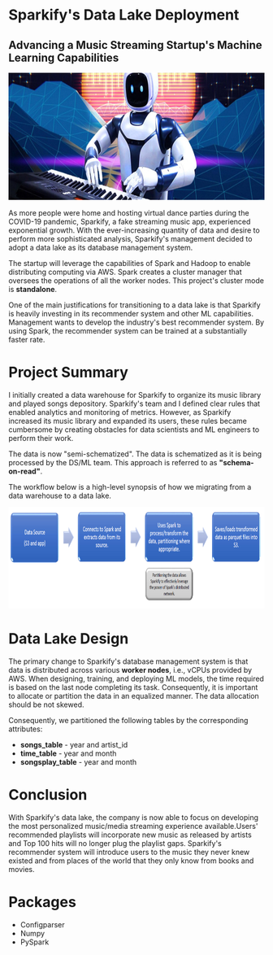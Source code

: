 # Sparkify's Data Lake Deployment
## Advancing a Music Streaming Startup's Machine Learning Capabilities

<img src="https://github.com/Morgan-Sell/data-lake-music-streaming-app/blob/main/img/robot_keyboard.jpg" width="800" height="250">

As more people were home and hosting virtual dance parties during the COVID-19 pandemic, Sparkify, a fake streaming music app, experienced exponential growth. With the ever-increasing quantity of data and desire to perform more sophisticated analysis, Sparkify's management decided to adopt a data lake as its database management system.

The startup will leverage the capabilities of Spark and Hadoop to enable distributing computing via AWS. Spark creates a cluster manager that oversees the operations of all the worker nodes. This project's cluster mode is **standalone**.

One of the main justifications for transitioning to a data lake is that Sparkify is heavily investing in its recommender system and other ML capabilities. Management wants to develop the industry's best recommender system. By using Spark, the recommender system can be trained at a substantially faster rate.

# Project Summary
I initially created a data warehouse for Sparkify to organize its music library and played songs depository. Sparkify's team and I defined clear rules that enabled analytics and monitoring of metrics. However, as Sparkify increased its music library and expanded its users, these rules became cumbersome by creating obstacles for data scientists and ML engineers to perform their work.

The data is now "semi-schematized". The data is schematized as it is being processed by the DS/ML team. This approach is referred to as **"schema-on-read"**.

The workflow below is a high-level synopsis of how we migrating from a data warehouse to a data lake.

<p align="center">
    <img src="https://github.com/Morgan-Sell/data-lake-music-streaming-app/blob/main/img/etl_flow_chart.png" width="800" height="200">
</p>

# Data Lake Design
The primary change to Sparkify's database management system is that data is distributed across various **worker nodes**, i.e., vCPUs provided by AWS. When designing, training, and deploying ML models, the time required is based on the last node completing its task. Consequently, it is important to allocate or partition the data in an equalized manner. The data allocation should be not skewed.

Consequently, we partitioned the following tables by the corresponding attributes:

- **songs_table** - year and artist_id
- **time_table** - year and month
- **songsplay_table** - year and month

# Conclusion
With Sparkify's data lake, the company is now able to focus on developing the most personalized music/media streaming experience available.Users' recommended playlists will incorporate new music as released by artists and Top 100 hits will no longer plug the playlist gaps. Sparkify's recommender system will introduce users to the music they never knew existed and from places of the world that they only know from books and movies.

# Packages
- Configparser
- Numpy
- PySpark




